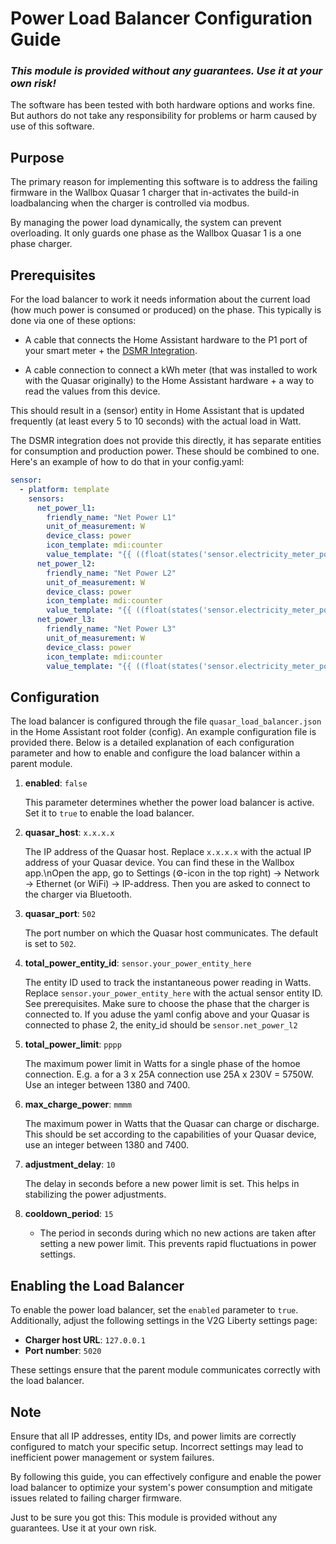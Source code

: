 # Power Load Balancer Configuration Guide

### **_This module is provided without any guarantees. Use it at your own risk!_**

The software has been tested with both hardware options and works fine. But authors do not take any responsibility for problems or harm caused by use of this software.

## Purpose

The primary reason for implementing this software is to address the failing firmware in the Wallbox Quasar 1 charger that in-activates the build-in loadbalancing when the charger is controlled via modbus.

By managing the power load dynamically, the system can prevent overloading. It only guards one phase as the Wallbox Quasar 1 is a one phase charger.

## Prerequisites

For the load balancer to work it needs information about the current load (how much power is consumed or produced) on the phase. This typically is done via one of these options:

- A cable that connects the Home Assistant hardware to the P1 port of your smart meter + the [DSMR Integration](https://www.home-assistant.io/integrations/dsmr/).

- A cable connection to connect a kWh meter (that was installed to work with the Quasar originally) to the Home Assistant hardware + a way to read the values from this device.

This should result in a (sensor) entity in Home Assistant that is updated frequently (at least every 5 to 10 seconds) with the actual load in Watt.

The DSMR integration does not provide this directly, it has separate entities for consumption and production power. These should be combined to one. Here's an example of how to do that in your config.yaml:

```yaml
sensor:
  - platform: template
    sensors:
      net_power_l1:
        friendly_name: "Net Power L1"
        unit_of_measurement: W
        device_class: power
        icon_template: mdi:counter
        value_template: "{{ ((float(states('sensor.electricity_meter_power_consumption_phase_l1')) - float(states('sensor.electricity_meter_power_production_phase_l1'))) * 1000)|int }}"
      net_power_l2:
        friendly_name: "Net Power L2"
        unit_of_measurement: W
        device_class: power
        icon_template: mdi:counter
        value_template: "{{ ((float(states('sensor.electricity_meter_power_consumption_phase_l2')) - float(states('sensor.electricity_meter_power_production_phase_l2'))) * 1000)|int }}"
      net_power_l3:
        friendly_name: "Net Power L3"
        unit_of_measurement: W
        device_class: power
        icon_template: mdi:counter
        value_template: "{{ ((float(states('sensor.electricity_meter_power_consumption_phase_l3')) - float(states('sensor.electricity_meter_power_production_phase_l3'))) * 1000)|int }}"
```

## Configuration

The load balancer is configured through the file `quasar_load_balancer.json` in the Home Assistant root folder (config). An example configuration file is provided there. Below is a detailed explanation of each configuration parameter and how to enable and configure the load balancer within a parent module.

1. **enabled**: `false`

   This parameter determines whether the power load balancer is active. Set it to `true` to enable the load balancer.

2. **quasar_host**: `x.x.x.x`

   The IP address of the Quasar host. Replace `x.x.x.x` with the actual IP address of your Quasar device. You can find these in the Wallbox app.\nOpen the app, go to Settings (⚙-icon in the top right) -> Network -> Ethernet (or WiFi) -> IP-address. Then you are asked to connect to the charger via Bluetooth.

3. **quasar_port**: `502`

   The port number on which the Quasar host communicates. The default is set to `502`.

4. **total_power_entity_id**: `sensor.your_power_entity_here`

   The entity ID used to track the instantaneous power reading in Watts. Replace `sensor.your_power_entity_here` with the actual sensor entity ID. See prerequisites. Make sure to choose the phase that the charger is connected to. If you aduse the yaml config above and your Quasar is connected to phase 2, the enity_id should be `sensor.net_power_l2`

5. **total_power_limit**: `pppp`

   The maximum power limit in Watts for a single phase of the homoe connection. E.g. a for a 3 x 25A connection use 25A x 230V = 5750W. Use an integer between 1380 and 7400.

6. **max_charge_power**: `mmmm`

   The maximum power in Watts that the Quasar can charge or discharge. This should be set according to the capabilities of your Quasar device, use an integer between 1380 and 7400.

7. **adjustment_delay**: `10`

   The delay in seconds before a new power limit is set. This helps in stabilizing the power adjustments.

8. **cooldown_period**: `15`
   - The period in seconds during which no new actions are taken after setting a new power limit. This prevents rapid fluctuations in power settings.

## Enabling the Load Balancer

To enable the power load balancer, set the `enabled` parameter to `true`. Additionally, adjust the following settings in the V2G Liberty settings page:

- **Charger host URL**: `127.0.0.1`
- **Port number**: `5020`

These settings ensure that the parent module communicates correctly with the load balancer.

## Note

Ensure that all IP addresses, entity IDs, and power limits are correctly configured to match your specific setup. Incorrect settings may lead to inefficient power management or system failures.

By following this guide, you can effectively configure and enable the power load balancer to optimize your system's power consumption and mitigate issues related to failing charger firmware.

Just to be sure you got this: This module is provided without any guarantees. Use it at your own risk.
